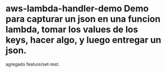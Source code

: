 # aws-lambda-handler-demo Demo para capturar un json en una funcion lambda, tomar los values de los keys, hacer algo, y luego entregar un json.
agregado feature/set-test.